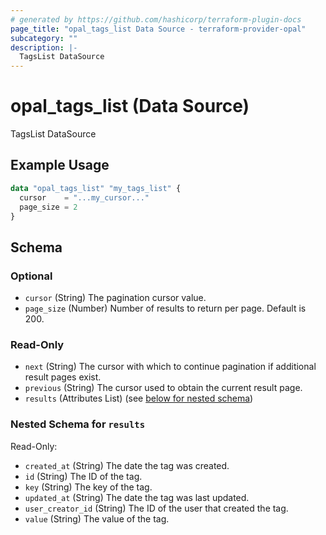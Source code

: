 ```yaml
---
# generated by https://github.com/hashicorp/terraform-plugin-docs
page_title: "opal_tags_list Data Source - terraform-provider-opal"
subcategory: ""
description: |-
  TagsList DataSource
---
```


# opal_tags_list (Data Source)

TagsList DataSource

## Example Usage

```terraform
data "opal_tags_list" "my_tags_list" {
  cursor    = "...my_cursor..."
  page_size = 2
}
```

<!-- schema generated by tfplugindocs -->
## Schema

### Optional

- `cursor` (String) The pagination cursor value.
- `page_size` (Number) Number of results to return per page. Default is 200.

### Read-Only

- `next` (String) The cursor with which to continue pagination if additional result pages exist.
- `previous` (String) The cursor used to obtain the current result page.
- `results` (Attributes List) (see [below for nested schema](#nestedatt--results))

<a id="nestedatt--results"></a>
### Nested Schema for `results`

Read-Only:

- `created_at` (String) The date the tag was created.
- `id` (String) The ID of the tag.
- `key` (String) The key of the tag.
- `updated_at` (String) The date the tag was last updated.
- `user_creator_id` (String) The ID of the user that created the tag.
- `value` (String) The value of the tag.


